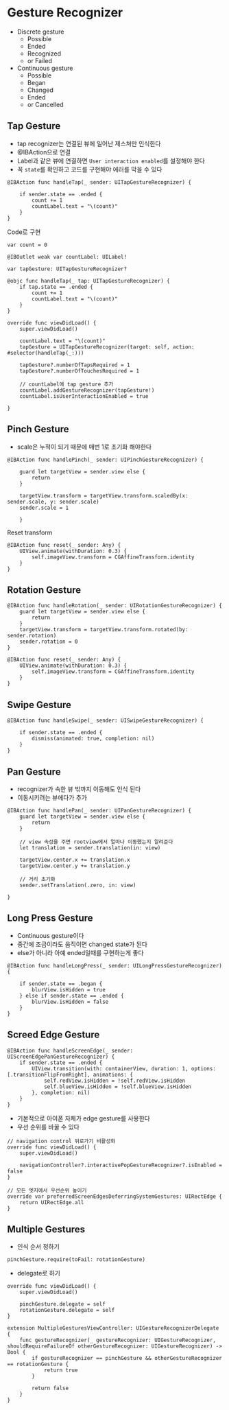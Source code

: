 # Gesture Recognizer
- Discrete gesture
    - Possible
    - Ended
    - Recognized
    - or Failed
- Continuous gesture
    - Possible
    - Began
    - Changed
    - Ended
    - or Cancelled

## Tap Gesture
- tap recognizer는 연결된 뷰에 일어난 제스쳐만 인식한다
- @IBAction으로 연결
- Label과 같은 뷰에 연결하면 `User interaction enabled`를 설정해야 한다
- 꼭 `state`를 확인하고 코드를 구현해야 에러를 막을 수 있다
```
@IBAction func handleTap(_ sender: UITapGestureRecognizer) {
        
    if sender.state == .ended {
        count += 1
        countLabel.text = "\(count)"
    }        
}
```

Code로 구현
```
var count = 0
    
@IBOutlet weak var countLabel: UILabel!
    
var tapGesture: UITapGestureRecognizer?
    
@objc func handleTap(_ tap: UITapGestureRecognizer) {
    if tap.state == .ended {
        count += 1
        countLabel.text = "\(count)"
    }
}
    
override func viewDidLoad() {
    super.viewDidLoad()
        
    countLabel.text = "\(count)"
    tapGesture = UITapGestureRecognizer(target: self, action: #selector(handleTap(_:)))
        
    tapGesture?.numberOfTapsRequired = 1
    tapGesture?.numberOfTouchesRequired = 1
        
    // countLabel에 tap gesture 추가
    countLabel.addGestureRecognizer(tapGesture!)
    countLabel.isUserInteractionEnabled = true
        
}
```

## Pinch Gesture
- scale은 누적이 되기 때문에 매번 1로 초기화 해야한다
```
@IBAction func handlePinch(_ sender: UIPinchGestureRecognizer) {
        
    guard let targetView = sender.view else {
        return
    }
        
    targetView.transform = targetView.transform.scaledBy(x: sender.scale, y: sender.scale)
    sender.scale = 1
        
    }
```
Reset transform
```
@IBAction func reset(_ sender: Any) {
    UIView.animate(withDuration: 0.3) {
        self.imageView.transform = CGAffineTransform.identity
    }
}
```

## Rotation Gesture
```
@IBAction func handleRotation(_ sender: UIRotationGestureRecognizer) {
    guard let targetView = sender.view else {
        return
    }
    targetView.transform = targetView.transform.rotated(by: sender.rotation)
    sender.rotation = 0
}
    
@IBAction func reset(_ sender: Any) {
    UIView.animate(withDuration: 0.3) {
        self.imageView.transform = CGAffineTransform.identity
    }
}
```

## Swipe Gesture
```
@IBAction func handleSwipe(_ sender: UISwipeGestureRecognizer) {
        
    if sender.state == .ended {
        dismiss(animated: true, completion: nil)
    }
}
```

## Pan Gesture
- recognizer가 속한 뷰 밖까지 이동해도 인식 된다
- 이동시키려는 뷰에다가 추가
```
@IBAction func handlePan(_ sender: UIPanGestureRecognizer) {
    guard let targetView = sender.view else {
        return
    }
        
    // view 속성을 주면 rootview에서 얼마나 이동했는지 알려준다
    let translation = sender.translation(in: view)
        
    targetView.center.x += translation.x
    targetView.center.y += translation.y
        
    // 거리 초기화
    sender.setTranslation(.zero, in: view)
        
}
```

## Long Press Gesture
- Continuous gesture이다
- 중간에 조금이라도 움직이면 changed state가 된다
- else가 아니라 아예 ended일때를 구현하는게 좋다
```
@IBAction func handleLongPress(_ sender: UILongPressGestureRecognizer) {
        
    if sender.state == .began {
        blurView.isHidden = true
    } else if sender.state == .ended {
        blurView.isHidden = false
    }
}
```

## Screed Edge Gesture
```
@IBAction func handleScreenEdge(_ sender: UIScreenEdgePanGestureRecognizer) {
    if sender.state == .ended {
        UIView.transition(with: containerView, duration: 1, options: [.transitionFlipFromRight], animations: {
            self.redView.isHidden = !self.redView.isHidden
            self.blueView.isHidden = !self.blueView.isHidden
        }, completion: nil)
    }
}
```
- 기본적으로 아이폰 자체가 edge gesture를 사용한다
- 우선 순위를 바꿀 수 있다
```
// navigation control 뒤로가기 비활성화
override func viewDidLoad() {
    super.viewDidLoad()
    
    navigationController?.interactivePopGestureRecognizer?.isEnabled = false
}

// 모든 엣지에서 우선순위 높이기
override var preferredScreenEdgesDeferringSystemGestures: UIRectEdge {
    return UIRectEdge.all
}
```

## Multiple Gestures
- 인식 순서 정하기
```
pinchGesture.require(toFail: rotationGesture)
```
- delegate로 하기
```
override func viewDidLoad() {
    super.viewDidLoad()
        
    pinchGesture.delegate = self
    rotationGesture.delegate = self
}
```
```
extension MultipleGesturesViewController: UIGestureRecognizerDelegate {
    func gestureRecognizer(_ gestureRecognizer: UIGestureRecognizer, shouldRequireFailureOf otherGestureRecognizer: UIGestureRecognizer) -> Bool {
        if gestureRecognizer == pinchGesture && otherGestureRecognizer == rotationGesture {
            return true
        }
        
        return false
    }
}
```
